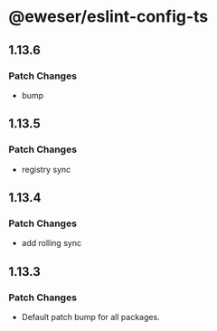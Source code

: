 # @eweser/eslint-config-ts

## 1.13.6

### Patch Changes

- bump

## 1.13.5

### Patch Changes

- registry sync

## 1.13.4

### Patch Changes

- add rolling sync

## 1.13.3

### Patch Changes

- Default patch bump for all packages.

